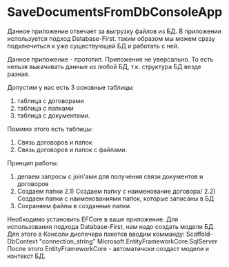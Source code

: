 # SaveDocumentsFromDbConsoleApp

Данное приложение отвечает за выгрузку файлов из БД. 
В приложении используется подход Database-First. таким образом мы можем сразу подключиться к уже существующей БД и работать с ней.

Данное приложение - прототип. Приложение не уверсально. То есть нельзя выкачивать данные из любой БД, т.к. структура БД везде разная.

Допустим у нас есть 3 основные таблицы:
1) таблица с договорами
2) таблица с папками
3) таблица с документами.

Помимо этого есть таблицы:
1) Связь договоров и папок 
2) Связь договоров и папок с файлами.
 
Принцип работы.
  1) делаем запросы с join'ами для получения связи документов и договоров
  2) Создаем папки
    2.1) Создаем папку с наименование договора/
    2.2) Создаем папки с наименованиями папок, которые записаны в БД
3) Сохраняем файлы в созданные папки.

Необходимо установить EFCore в ваше приложение.
Для использования подхода Database-First, нам надо создать модели БД.
Для этого в Консоли диспечера пакетов вводим комманду:
Scaffold-DbContext "connection_string" Microsoft.EntityFrameworkCore.SqlServer
После этого EntityFrameworkCore - автоматичски создаст модели и контекст БД. 

